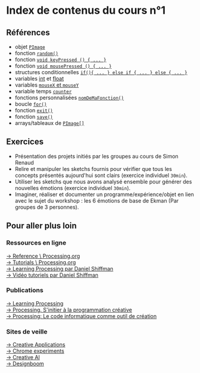# Index de contenus du cours n°1

## Références
- objet [`PImage`](https://processing.org/reference/PImage.html)
- fonction [`random()`](https://processing.org/reference/random_.html)
- fonction [`void keyPressed () { ... }`](https://processing.org/reference/keyPressed_.html)
- fonction [`void mousePressed () { ... }`](https://processing.org/reference/mousePressed_.html)
- structures conditionnelles [`if(){ ... } else if { ... } else { ... }`](https://processing.org/reference/if.html)
- variables [int]() et [float]()
- variables [`mouseX` et `mouseY`](https://processing.org/reference/mouseX.html)
- variable temps [`counter`](https://processing.org/reference/increment.html)
- fonctions personnalisées [`nomDeMaFonction()`](http://learningprocessing.com/exercises/chp07/exercise-07-01-functions)
- boucle [`for()`](https://processing.org/reference/for.html)
- fonction [`exit()`](https://processing.org/reference/exit_.html)
- fonction [`save()`](https://processing.org/reference/save_.html)
- arrays/tableaux de [`PImage[]`](https://processing.org/reference/arrayaccess.html)


## Exercices

- Présentation des projets initiés par les groupes au cours de Simon Renaud
- Relire et manipuler les sketchs fournis pour vérifier que tous les concepts présentés aujourd'hui sont clairs (exercice individuel `30min`).
- Utiliser les sketchs que nous avons analysé ensemble pour générer des nouvelles émotions (exercice individuel `30min`).
- Imaginer, réaliser et documenter un programme/expérience/objet en lien avec le sujet du workshop : les 6 émotions de base de Ekman (Par groupes de 3 personnes).


## Pour aller plus loin

### Ressources en ligne

[→ Reference \ Processing.org](https://processing.org/reference/)  
[→ Tutorials \ Processing.org](https://processing.org/tutorials/)    
[→ Learning Processing par Daniel Shiffman](http://learningprocessing.com/exercises/)   
[→ Vidéo tutoriels par Daniel Shiffman](https://www.youtube.com/user/shiffman/videos)  

### Publications

[→ Learning Processing](http://learningprocessing.com/)  
[→ Processing. S'initier à la programmation créative](https://www.dunod.com/sciences-techniques/processing-initier-programmation-creative)  
[→ Processing: Le code informatique comme outil de création](https://www.amazon.fr/gp/product/B0074HCKW8/ref=as_li_qf_sp_asin_tl?ie=UTF8&tag=bandedessinees-21&linkCode=as2&camp=1642&creative=6746&creativeASIN=B0074HCKW8)  

### Sites de veille

[→ Creative Applications](http://www.creativeapplications.net/)  
[→ Chrome experiments](https://experiments.withgoogle.com/chrome)  
[→ Creative AI](http://www.creativeai.net/)  
[→ Designboom](https://www.designboom.com/)  
